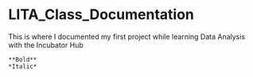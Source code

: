 # LITA_Class_Documentation
This is where I documented my first project while learning Data Analysis with the Incubator Hub 
````
**Bold**
*Italic*
